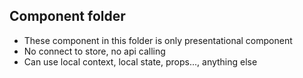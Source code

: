 ## Component folder

- These component in this folder is only presentational component
- No connect to store, no api calling
- Can use local context, local state, props..., anything else
